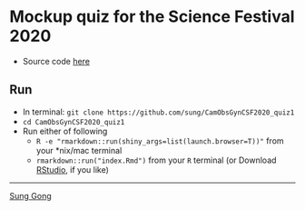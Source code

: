 # Mockup quiz for the Science Festival 2020

* Source code [here](https://github.com/sung/CamObsGynCSF2020_quiz1)


## Run
* In terminal: `git clone https://github.com/sung/CamObsGynCSF2020_quiz1`
* `cd CamObsGynCSF2020_quiz1`
* Run either of following
    * `R -e "rmarkdown::run(shiny_args=list(launch.browser=T))"` from your \*nix/mac terminal
    * `rmarkdown::run("index.Rmd")` from your `R` terminal (or Download [RStudio](https://rstudio.com/products/rstudio/), if you like)

----
[Sung Gong](https://sung.github.io)
